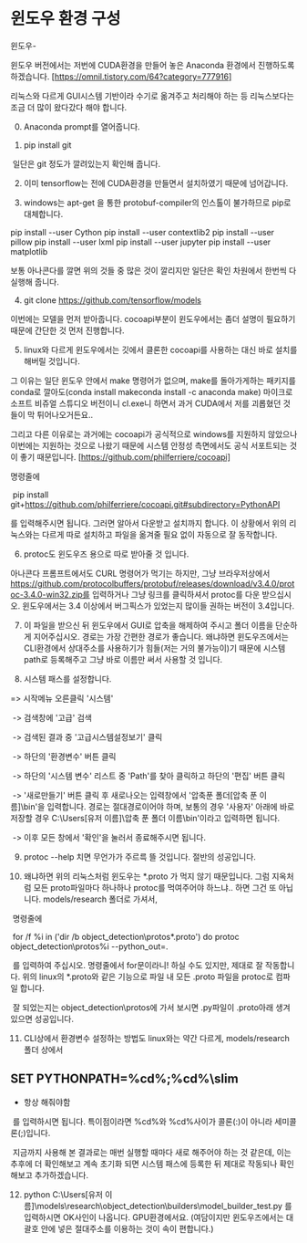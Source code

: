 # 윈도우 환경 구성



윈도우-

 윈도우 버전에서는 저번에 CUDA환경을 만들어 놓은 Anaconda 환경에서 진행하도록 하겠습니다. [https://omnil.tistory.com/64?category=777916]

 리눅스와 다르게 GUI시스템 기반이라 수기로 옮겨주고 처리해야 하는 등 리눅스보다는 조금 더 많이 왔다갔다 해야 합니다.

 0) Anaconda prompt를 열어줍니다.

 1) pip install git

​    일단은 git 정도가 깔려있는지 확인해 줍니다.

 2) 이미 tensorflow는 전에 CUDA환경을 만들면서 설치하였기 때문에 넘어갑니다.

 3) windows는 apt-get 을 통한 protobuf-compiler의 인스톨이 불가하므로 pip로 대체합니다.

  pip install --user Cython 
  pip install --user contextlib2 
  pip install --user pillow 
  pip install --user lxml 
  pip install --user jupyter 
  pip install --user matplotlib

  보통 아나콘다를 깔면 위의 것들 중 많은 것이 깔리지만 일단은 확인 차원에서 한번씩 다 실행해 줍니다.

 4) git clone https://github.com/tensorflow/models

  이번에는 모델을 먼저 받아줍니다. cocoapi부분이 윈도우에서는 좀더 설명이 필요하기 때문에 간단한 것 먼저 진행합니다.

 5) linux와 다르게 윈도우에서는 깃에서 클론한 cocoapi를 사용하는 대신 바로 설치를 해버릴 것입니다.

  그 이유는 일단 윈도우 안에서 make 명령어가 없으며, make를 돌아가게하는 패키지를 conda로 깔아도(conda install makeconda install -c anaconda make) 마이크로 소프트 비쥬얼 스튜디오 버전이니 cl.exe니 하면서 과거 CUDA에서 저를 괴롭혔던 것들이 막 튀어나오거든요..

  그리고 다른 이유로는 과거에는 cocoapi가 공식적으로 windows를 지원하지 않았으나 이번에는 지원하는 것으로 나왔기 때문에 시스템 안정성 측면에서도 공식 서포트되는 것이 좋기 때문입니다. [https://github.com/philferriere/cocoapi]

  명령줄에

​    pip install git+https://github.com/philferriere/cocoapi.git#subdirectory=PythonAPI

  를 입력해주시면 됩니다. 그러면 알아서 다운받고 설치까지 합니다. 이 상황에서 위의 리눅스와는 다르게 따로 설치하고 파일을 옮겨줄 필요 없이 자동으로 잘 동작합니다.

 6) protoc도 윈도우즈 용으로 따로 받아줄 것 입니다.

  아나콘다 프롬프트에서도 CURL 명령어가 먹기는 하지만, 그냥 브라우저상에서 https://github.com/protocolbuffers/protobuf/releases/download/v3.4.0/protoc-3.4.0-win32.zip를 입력하거나 그냥 링크를 클릭하셔서 protoc를 다운 받으십시오. 윈도우에서는 3.4 이상에서 버그픽스가 있었는지 많이들 권하는 버전이 3.4입니다.

 7) 이 파일을 받으신 뒤 윈도우에서 GUI로 압축을 해제하여 주시고 폴더 이름을 단순하게 지어주십시오. 경로는 가장 간편한 경로가 좋습니다. 왜냐하면 윈도우즈에서는 CLI환경에서 상대주소를 사용하기가 힘들(저는 거의 불가능이)기 때문에 시스템 path로 등록해주고 그냥 바로 이름만 써서 사용할 것 입니다.

 8)  시스템 패스를 설정합니다.

 => 시작메뉴 오른클릭 '시스템'

​    -> 검색창에 '고급' 검색

​      -> 검색된 결과 중 '고급시스템설정보기' 클릭

​        -> 하단의 '환경변수' 버튼 클릭

​          -> 하단의 '시스템 변수' 리스트 중 'Path'를 찾아 클릭하고 하단의 '편집' 버튼 클릭

​            -> '새로만들기' 버튼 클릭 후 새로나오는 입력창에서 '압축푼 폴더\[압축 푼 이름]\bin\'을 입력합니다. 경로는 절대경로이어야 하며, 보통의 경우 '사용자' 아래에 바로 저장할 경우 C:\Users\[유저 이름]\압축 푼 폴더 이름\bin\'이라고 입력하면 됩니다.

​              -> 이후 모든 창에서 '확인'을 눌러서 종료해주시면 됩니다.

 9) protoc --help 치면 무언가가 주르륵 뜰 것입니다. 절반의 성공입니다.

 10) 왜냐하면 위의 리눅스처럼 윈도우는 *.proto 가 먹지 않기 때문입니다. 그럼 지옥처럼 모든 proto파일마다 하나하나 protoc를 먹여주어야 하느냐.. 하면 그건 또 아닙니다. models/research 폴더로 가셔서,

​      명령줄에

​       for /f %i in ('dir /b object_detection\protos\*.proto') do protoc object_detection\protos\%i --python_out=.

​      를 입력하여 주십시오. 명령줄에서 for문이라니! 하실 수도 있지만, 제대로 잘 작동합니다. 위의 linux의 *.proto와 같은 기능으로 파일 내 모든 .proto 파일을 protoc로 컴파일 합니다.

​      잘 되었는지는 object_detection\protos에 가서 보시면 .py파일이 .proto아래 생겨있으면 성공입니다.

 11) CLI상에서 환경변수 설정하는 방법도 linux와는 약간 다르게, models/research 폴더 상에서

##       SET PYTHONPATH=%cd%;%cd%\slim 

- 항상 해줘야함

​      를 입력하시면 됩니다. 특이점이라면 %cd%와 %cd%사이가 콜론(:)이 아니라 세미콜론(;)입니다.

​      지금까지 사용해 본 결과로는 매번 실행할 때마다 새로 해주어야 하는 것 같은데, 이는 추후에 더 확인해보고 계속 초기화 되면 시스템 패스에 등록한 뒤 제대로 작동되나 확인해보고 추가하겠습니다.

 12) python C:\Users\[유저 이름]\models\research\object_detection\builders\model_builder_test.py 를 입력하시면 OK사인이 나옵니다. GPU환경에서요. (여담이지만 윈도우즈에서는 대괄호 안에 넣은 절대주소를 이용하는 것이 속이 편합니다.)